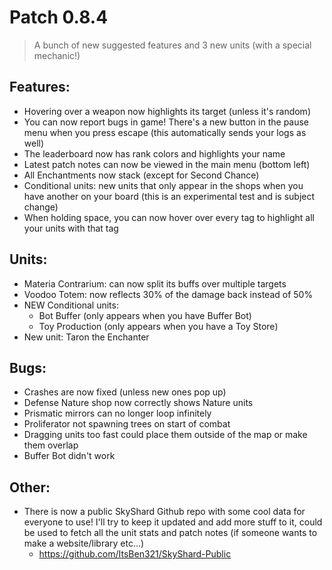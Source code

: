 # Patch 0.8.4
> A bunch of new suggested features and 3 new units (with a special mechanic!)

## Features:
- Hovering over a weapon now highlights its target (unless it's random)
- You can now report bugs in game! There's a new button in the pause menu when you press escape (this automatically sends your logs as well)
- The leaderboard now has rank colors and highlights your name
- Latest patch notes can now be viewed in the main menu (bottom left)
- All Enchantments now stack (except for Second Chance)
- Conditional units: new units that only appear in the shops when you have another on your board (this is an experimental test and is subject change)
- When holding space, you can now hover over every tag to highlight all your units with that tag

## Units:
- Materia Contrarium: can now split its buffs over multiple targets
- Voodoo Totem: now reflects 30% of the damage back instead of 50%
- NEW Conditional units:
  - Bot Buffer (only appears when you have Buffer Bot)
  - Toy Production (only appears when you have a Toy Store)
- New unit: Taron the Enchanter

## Bugs:
- Crashes are now fixed (unless new ones pop up)
- Defense Nature shop now correctly shows Nature units
- Prismatic mirrors can no longer loop infinitely
- Proliferator not spawning trees on start of combat
- Dragging units too fast could place them outside of the map or make them overlap
- Buffer Bot didn't work

## Other:
- There is now a public SkyShard Github repo with some cool data for everyone to use! I'll try to keep it updated and add more stuff to it, could be used to fetch all the unit stats and patch notes (if someone wants to make a website/library etc...) 
  - https://github.com/ItsBen321/SkyShard-Public